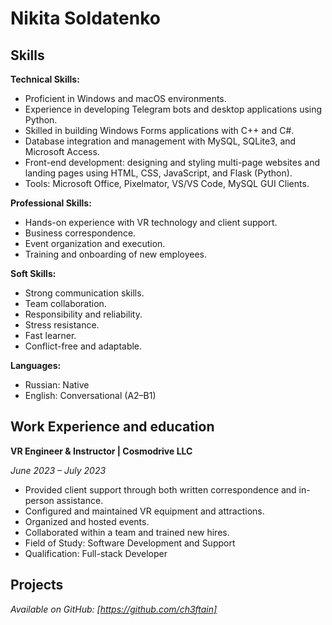 # Nikita Soldatenko

## Skills

**Technical Skills:**
- Proficient in Windows and macOS environments.
- Experience in developing Telegram bots and desktop applications using Python.
- Skilled in building Windows Forms applications with C++ and C#.
- Database integration and management with MySQL, SQLite3, and Microsoft Access.
- Front-end development: designing and styling multi-page websites and landing pages using HTML, CSS, JavaScript, and Flask (Python).
- Tools: Microsoft Office, Pixelmator, VS/VS Code, MySQL GUI Clients.

**Professional Skills:**
- Hands-on experience with VR technology and client support.
- Business correspondence.
- Event organization and execution.
- Training and onboarding of new employees.

**Soft Skills:**
- Strong communication skills.
- Team collaboration.
- Responsibility and reliability.
- Stress resistance.
- Fast learner.
- Conflict-free and adaptable.

**Languages:**
- Russian: Native
- English: Conversational (A2–B1)

## Work Experience and education

**VR Engineer & Instructor | Cosmodrive LLC**

_June 2023 – July 2023_
- Provided client support through both written correspondence and in-person assistance.
- Configured and maintained VR equipment and attractions.
- Organized and hosted events.
- Collaborated within a team and trained new hires.
- Field of Study: Software Development and Support
- Qualification: Full-stack Developer
## Projects
*Available on GitHub: [https://github.com/ch3ftain]*